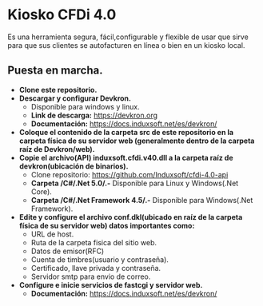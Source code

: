 # Kiosko CFDi 4.0
Es una herramienta segura, fácil,configurable y flexible de usar que sirve para que sus clientes se autofacturen en línea o bien en un kiosko local.
## Puesta en marcha.
  * **Clone este repositorio.**
  * **Descargar y configurar Devkron.**
      * Disponible para windows y linux.
      * **Link de descarga:** <a href="https://devkron.org">https://devkron.org</a>
      * **Documentación:** <a href="https://docs.induxsoft.net/es/devkron/">https://docs.induxsoft.net/es/devkron/</a>
 * **Coloque el contenido de la carpeta src de este repositorio en la carpeta física de su servidor web (generalmente dentro de la carpeta raíz de Devkron/web).**
 * **Copie el archivo(API) induxsoft.cfdi.v40.dll a la carpeta raíz de devkron(ubicación de binarios).**
     * Clone repositorio: https://github.com/Induxsoft/cfdi-4.0-api
     * **Carpeta /C#/.Net 5.0/.-** Disponible para Linux y Windows(.Net Core).
     * **Carpeta /C#/.Net Framework 4.5/.-** Disponible para Windows(.Net Framework).
 * **Edite y configure el archivo conf.dkl(ubicado en raíz de la carpeta física de su servidor web) datos importantes como:**
    * URL de host.
    * Ruta de la carpeta fisica del sitio web.
    * Datos de emisor(RFC)
    * Cuenta de timbres(usuario y contraseña).
    * Certificado, llave privada y contraseña.
    * Servidor smtp para envio de correo.
 * **Configure e inicie servicios de fastcgi y servidor web.**
    * **Documentación:** https://docs.induxsoft.net/es/devkron/


